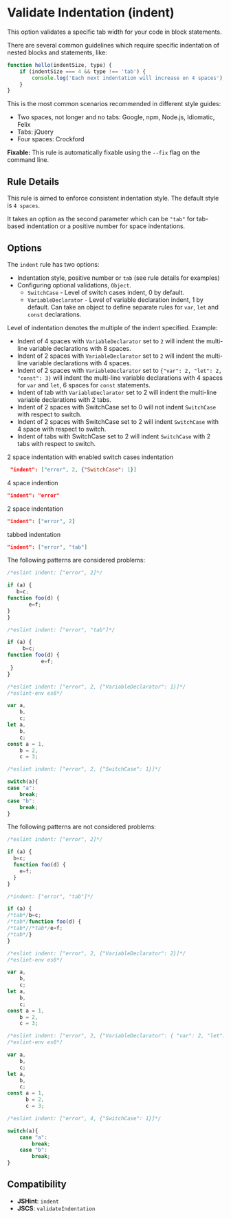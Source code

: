 # Validate Indentation (indent)

This option validates a specific tab width for your code in block statements.

There are several common guidelines which require specific indentation of nested blocks and statements, like:

```js
function hello(indentSize, type) {
    if (indentSize === 4 && type !== 'tab') {
        console.log('Each next indentation will increase on 4 spaces');
    }
}
```

This is the most common scenarios recommended in different style guides:

* Two spaces, not longer and no tabs: Google, npm, Node.js, Idiomatic, Felix
* Tabs: jQuery
* Four spaces: Crockford

**Fixable:** This rule is automatically fixable using the `--fix` flag on the command line.

## Rule Details

This rule is aimed to enforce consistent indentation style. The default style is `4 spaces`.

It takes an option as the second parameter which can be `"tab"` for tab-based indentation or a positive number for space indentations.

## Options

The `indent` rule has two options:

* Indentation style, positive number or `tab` (see rule details for examples)
* Configuring optional validations, `Object`.
    * `SwitchCase` - Level of switch cases indent, 0 by default.
    * `VariableDeclarator` - Level of variable declaration indent, 1 by default. Can take an object to define separate rules for `var`, `let` and `const` declarations.

Level of indentation denotes the multiple of the indent specified. Example:

* Indent of 4 spaces with `VariableDeclarator` set to `2` will indent the multi-line variable declarations with 8 spaces.
* Indent of 2 spaces with `VariableDeclarator` set to `2` will indent the multi-line variable declarations with 4 spaces.
* Indent of 2 spaces with `VariableDeclarator` set to `{"var": 2, "let": 2, "const": 3}` will indent the multi-line variable declarations with 4 spaces for `var` and `let`, 6 spaces for `const` statements.
* Indent of tab with `VariableDeclarator` set to 2 will indent the multi-line variable declarations with 2 tabs.
* Indent of 2 spaces with SwitchCase set to 0 will not indent `SwitchCase` with respect to switch.
* Indent of 2 spaces with SwitchCase set to 2 will indent `SwitchCase` with 4 space with respect to switch.
* Indent of tabs with SwitchCase set to 2 will indent `SwitchCase` with 2 tabs with respect to switch.


2 space indentation with enabled switch cases indentation

```json
 "indent": ["error", 2, {"SwitchCase": 1}]
```

4 space indention

```json
"indent": "error"
```

2 space indentation

```json
"indent": ["error", 2]
```

tabbed indentation

```json
"indent": ["error", "tab"]
```

The following patterns are considered problems:

```js
/*eslint indent: ["error", 2]*/

if (a) {
   b=c;
function foo(d) {
       e=f;
}
}
```

```js
/*eslint indent: ["error", "tab"]*/

if (a) {
     b=c;
function foo(d) {
           e=f;
 }
}
```

```js
/*eslint indent: ["error", 2, {"VariableDeclarator": 1}]*/
/*eslint-env es6*/

var a,
    b,
    c;
let a,
    b,
    c;
const a = 1,
    b = 2,
    c = 3;
```

```js
/*eslint indent: ["error", 2, {"SwitchCase": 1}]*/

switch(a){
case "a":
    break;
case "b":
    break;
}
```

The following patterns are not considered problems:

```js
/*eslint indent: ["error", 2]*/

if (a) {
  b=c;
  function foo(d) {
    e=f;
  }
}
```

```js
/*indent: ["error", "tab"]*/

if (a) {
/*tab*/b=c;
/*tab*/function foo(d) {
/*tab*//*tab*/e=f;
/*tab*/}
}
```

```js
/*eslint indent: ["error", 2, {"VariableDeclarator": 2}]*/
/*eslint-env es6*/

var a,
    b,
    c;
let a,
    b,
    c;
const a = 1,
    b = 2,
    c = 3;
```

```js
/*eslint indent: ["error", 2, {"VariableDeclarator": { "var": 2, "let": 2, "const": 3}}]*/
/*eslint-env es6*/

var a,
    b,
    c;
let a,
    b,
    c;
const a = 1,
      b = 2,
      c = 3;
```

```js
/*eslint indent: ["error", 4, {"SwitchCase": 1}]*/

switch(a){
    case "a":
        break;
    case "b":
        break;
}
```


## Compatibility

* **JSHint**: `indent`
* **JSCS**: `validateIndentation`
